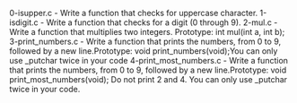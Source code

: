 0-isupper.c - Write a function that checks for uppercase character.
1-isdigit.c - Write a function that checks for a digit (0 through 9).
2-mul.c - Write a function that multiplies two integers. Prototype: int mul(int a, int b);
3-print_numbers.c - Write a function that prints the numbers, from 0 to 9, followed by a new line.Prototype: void print_numbers(void);You can only use _putchar twice in your code
4-print_most_numbers.c - Write a function that prints the numbers, from 0 to 9, followed by a new line.Prototype: void print_most_numbers(void); Do not print 2 and 4. You can only use _putchar twice in your code.
